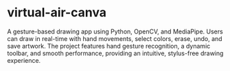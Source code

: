 # virtual-air-canva
A gesture-based drawing app using Python, OpenCV, and MediaPipe. Users can draw in real-time with hand movements, select colors, erase, undo, and save artwork. The project features hand gesture recognition, a dynamic toolbar, and smooth performance, providing an intuitive, stylus-free drawing experience.

